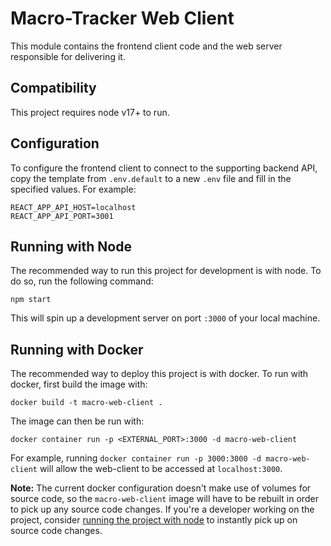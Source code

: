 # Macro-Tracker Web Client
This module contains the frontend client code and the web server responsible for delivering it.

## Compatibility
This project requires node v17+ to run.

## Configuration
To configure the frontend client to connect to the supporting backend API, copy the template from `.env.default` to a new `.env` file and fill in the specified values. For example:
```shell
REACT_APP_API_HOST=localhost
REACT_APP_API_PORT=3001
```

## Running with Node
The recommended way to run this project for development is with node. To do so, run the following command:
```
npm start
```

This will spin up a development server on port `:3000` of your local machine.

## Running with Docker
The recommended way to deploy this project is with docker. To run with docker, first build the image with:
```
docker build -t macro-web-client .
```

The image can then be run with:
```
docker container run -p <EXTERNAL_PORT>:3000 -d macro-web-client
```

For example, running `docker container run -p 3000:3000 -d macro-web-client` will allow the web-client to be accessed at `localhost:3000`.

**Note:** The current docker configuration doesn't make use of  volumes for source code, so the `macro-web-client` image will have to be rebuilt in order to pick up any source code changes. If you're a developer working on the project, consider [running the project with node](#running-with-node) to instantly pick up on source code changes.